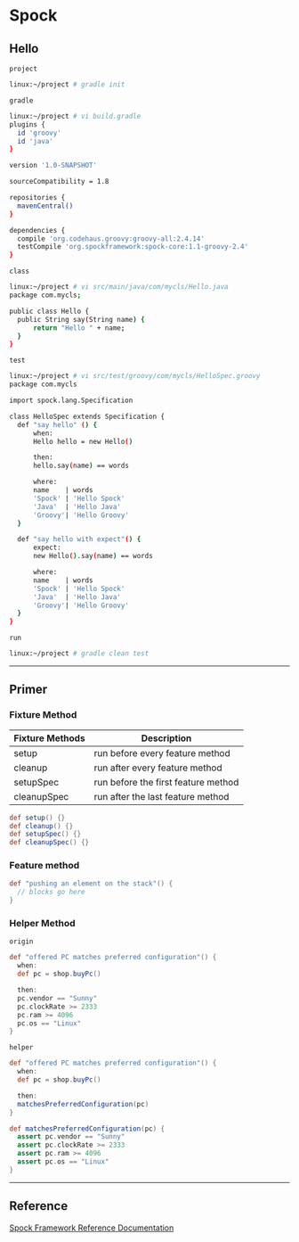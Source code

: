 # Spock

## Hello

`project`

```bash
linux:~/project # gradle init
```

`gradle`

```bash
linux:~/project # vi build.gradle
plugins {
  id 'groovy'
  id 'java'
}

version '1.0-SNAPSHOT'

sourceCompatibility = 1.8

repositories {
  mavenCentral()
}

dependencies {
  compile 'org.codehaus.groovy:groovy-all:2.4.14'
  testCompile 'org.spockframework:spock-core:1.1-groovy-2.4'
}
```

`class`

```bash
linux:~/project # vi src/main/java/com/mycls/Hello.java 
package com.mycls;

public class Hello {
  public String say(String name) {
      return "Hello " + name;
  }
}
```

`test`

```bash
linux:~/project # vi src/test/groovy/com/mycls/HelloSpec.groovy
package com.mycls

import spock.lang.Specification

class HelloSpec extends Specification {
  def "say hello" () {
      when:
      Hello hello = new Hello()

      then:
      hello.say(name) == words

      where:
      name    | words
      'Spock' | 'Hello Spock'
      'Java'  | 'Hello Java'
      'Groovy'| 'Hello Groovy'
  }

  def "say hello with expect"() {
      expect:
      new Hello().say(name) == words

      where:
      name    | words
      'Spock' | 'Hello Spock'
      'Java'  | 'Hello Java'
      'Groovy'| 'Hello Groovy'
  }
}
```

`run`

```bash
linux:~/project # gradle clean test
```

---

## Primer

### Fixture Method

Fixture Methods	| Description
---				| ---
setup			| run before every feature method
cleanup			| run after every feature method
setupSpec 		| run before the first feature method
cleanupSpec 	| run after the last feature method

```groovy
def setup() {}
def cleanup() {}
def setupSpec() {}
def cleanupSpec() {}
```


### Feature method

```groovy
def "pushing an element on the stack"() {
  // blocks go here
}
```


### Helper Method

`origin`

```groovy
def "offered PC matches preferred configuration"() {
  when:
  def pc = shop.buyPc()

  then:
  pc.vendor == "Sunny"
  pc.clockRate >= 2333
  pc.ram >= 4096
  pc.os == "Linux"
}
```

`helper`

```groovy
def "offered PC matches preferred configuration"() {
  when:
  def pc = shop.buyPc()

  then:
  matchesPreferredConfiguration(pc)
}

def matchesPreferredConfiguration(pc) {
  assert pc.vendor == "Sunny"
  assert pc.clockRate >= 2333
  assert pc.ram >= 4096
  assert pc.os == "Linux"
}
```


---

## Reference

[Spock Framework Reference Documentation](http://spockframework.org/spock/docs/1.1/index.html)
